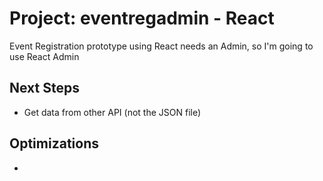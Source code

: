 # Project: eventregadmin - React

Event Registration prototype using React needs an Admin, so I'm going to use React Admin 

## Next Steps
* Get data from other API (not the JSON file)

## Optimizations
* 

